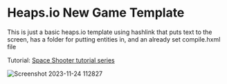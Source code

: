 # Heaps.io New Game Template
This is just a basic heaps.io template using hashlink that puts text to the screen, has a folder for putting entities in, and an already set compile.hxml file

Tutorial: [Space Shooter tutorial series](https://www.youtube.com/playlist?list=PLk2m2qtrQyibU9mMb68-sDzEljRb-L6lP)

![Screenshot 2023-11-24 112827](https://github.com/SabeTheDev/HeapsIONewGameTemplate/assets/122580233/ce8c216d-cb25-413b-9811-e78f7711bbcc)
